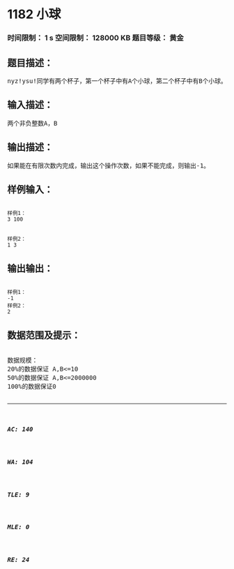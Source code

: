 # 1182 小球   
### 时间限制： 1 s     空间限制： 128000 KB     题目等级： 黄金  
## 题目描述：  

<pre>
nyz!ysu!同学有两个杯子，第一个杯子中有A个小球，第二个杯子中有B个小球。(0 < A + B < 2147483648)。小球可以从一个杯子被拿到另一个杯子，但是每次从一个杯子拿到另一个杯子的小球的数量必须等于另一个杯子中小球的数量。nyz!ysu!同学需要弄清是否能在若干次操作后将所有的小球移到同一个杯子。(杯子容量>=A+B)，如果不能在有限的次数内完成则输出-1。
</pre>
  
  
## 输入描述：  

<pre>
两个非负整数A，B
</pre>
  
  
## 输出描述：  

<pre>
如果能在有限次数内完成，输出这个操作次数，如果不能完成，则输出-1。
</pre>
  
  
## 样例输入：  

<pre><code>
样例1：
3 100
 
 
样例2：
1 3
</code></pre>
  
  
## 输出输出：  

<pre><code>
样例1：
-1
样例2：
2
</code></pre>
  
  
## 数据范围及提示：  

<pre>

数据规模：
20%的数据保证 A,B<=10
50%的数据保证 A,B<=2000000
100%的数据保证0<A+B<2147483648

</pre>
  
  
***  

##### AC: 140  
##### WA: 104  
##### TLE: 9  
##### MLE: 0  
##### RE: 24  
